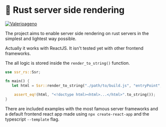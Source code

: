 # 🚀  Rust server side rendering

[![Valerioageno](https://circleci.com/gh/Valerioageno/ssr-rs.svg?style=svg)](https://github.com/Valerioageno/ssr-rs)

The project aims to enable server side rendering on rust servers in the simplest and lightest way possible.

Actually it works with ReactJS. It isn't tested yet with other frontend frameworks.

The all logic is stored inside the `render_to_string()` function.

```rust
use ssr_rs::Ssr;

fn main() {
   let html = Ssr::render_to_string("./path/to/build.js", "entryPoint", "renderFunction", None);
    
    assert_eq!(html, "<!doctype html><html>...</html>".to_string());
}
```

There are included examples with the most famous server frameworks and a default frontend react app made using `npx create-react-app` and the typescript `--template` flag.

